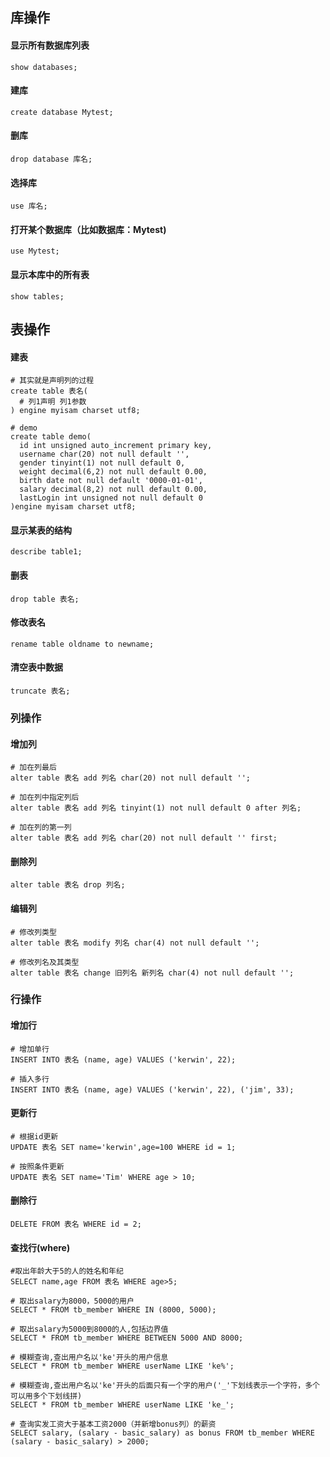 

## 库操作
#### 显示所有数据库列表
```
show databases;
```
#### 建库
```
create database Mytest;
```

#### 删库
```
drop database 库名;
```

#### 选择库
```
use 库名;
```

#### 打开某个数据库（比如数据库：Mytest)
```
use Mytest;
```

#### 显示本库中的所有表
```
show tables;
```

## 表操作

#### 建表
```
# 其实就是声明列的过程
create table 表名(
  # 列1声明 列1参数
) engine myisam charset utf8;

# demo
create table demo(
  id int unsigned auto_increment primary key,
  username char(20) not null default '',
  gender tinyint(1) not null default 0,
  weight decimal(6,2) not null default 0.00,
  birth date not null default '0000-01-01',
  salary decimal(8,2) not null default 0.00,
  lastLogin int unsigned not null default 0
)engine myisam charset utf8;
```

#### 显示某表的结构
```
describe table1;
```

#### 删表
```
drop table 表名;
```

#### 修改表名
```
rename table oldname to newname;
```

#### 清空表中数据
```
truncate 表名;
```

### 列操作

#### 增加列
```
# 加在列最后
alter table 表名 add 列名 char(20) not null default '';

# 加在列中指定列后
alter table 表名 add 列名 tinyint(1) not null default 0 after 列名;

# 加在列的第一列
alter table 表名 add 列名 char(20) not null default '' first;
```

#### 删除列
```
alter table 表名 drop 列名;
```

#### 编辑列
```
# 修改列类型
alter table 表名 modify 列名 char(4) not null default '';

# 修改列名及其类型
alter table 表名 change 旧列名 新列名 char(4) not null default '';

```

### 行操作

#### 增加行
```
# 增加单行
INSERT INTO 表名 (name, age) VALUES ('kerwin', 22);
```
```
# 插入多行
INSERT INTO 表名 (name, age) VALUES ('kerwin', 22), ('jim', 33);
```
#### 更新行
```
# 根据id更新
UPDATE 表名 SET name='kerwin',age=100 WHERE id = 1;

# 按照条件更新
UPDATE 表名 SET name='Tim' WHERE age > 10;
```

#### 删除行
```
DELETE FROM 表名 WHERE id = 2;
```

#### 查找行(where)
```
#取出年龄大于5的人的姓名和年纪
SELECT name,age FROM 表名 WHERE age>5;

# 取出salary为8000，5000的用户
SELECT * FROM tb_member WHERE IN (8000, 5000);

# 取出salary为5000到8000的人,包括边界值
SELECT * FROM tb_member WHERE BETWEEN 5000 AND 8000;

# 模糊查询,查出用户名以'ke'开头的用户信息
SELECT * FROM tb_member WHERE userName LIKE 'ke%';

# 模糊查询,查出用户名以'ke'开头的后面只有一个字的用户('_'下划线表示一个字符，多个可以用多个下划线拼)
SELECT * FROM tb_member WHERE userName LIKE 'ke_';

# 查询实发工资大于基本工资2000（并新增bonus列）的薪资
SELECT salary, (salary - basic_salary) as bonus FROM tb_member WHERE (salary - basic_salary) > 2000;

```


